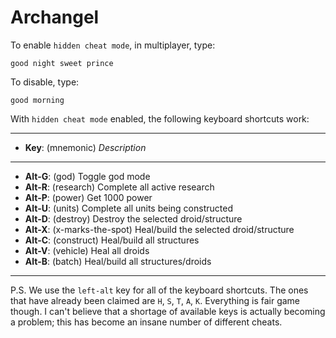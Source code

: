# Archangel

To enable `hidden cheat mode`, in multiplayer, type:
```
good night sweet prince
```

To disable, type:
```
good morning
```

With `hidden cheat mode` enabled, the following keyboard shortcuts work:

---

- **Key**: (mnemonic) _Description_

---

- **Alt-G**: (god) Toggle god mode
- **Alt-R**: (research) Complete all active research
- **Alt-P**: (power) Get 1000 power
- **Alt-U**: (units) Complete all units being constructed
- **Alt-D**: (destroy) Destroy the selected droid/structure
- **Alt-X**: (x-marks-the-spot) Heal/build the selected droid/structure
- **Alt-C**: (construct) Heal/build all structures
- **Alt-V**: (vehicle) Heal all droids
- **Alt-B**: (batch) Heal/build all structures/droids

---

P.S. We use the `left-alt` key for all of the keyboard shortcuts. The ones that have already been claimed are `H`, `S`, `T`, `A`, `K`. Everything is fair game though. I can't believe that a shortage of available keys is actually becoming a problem; this has become an insane number of different cheats.
